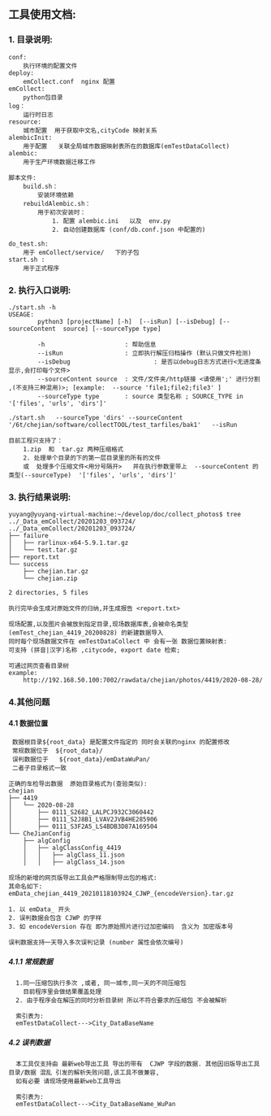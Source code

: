
## 工具使用文档:

### 1. 目录说明:

    conf:
        执行环境的配置文件
    deploy:
        emCollect.conf  nginx 配置
    emCollect:
        python包目录
    log：
        运行时日志
    resource:
        城市配置  用于获取中文名,cityCode 映射关系
    alembicInit:
        用于配置   关联全局城市数据映射表所在的数据库(emTestDataCollect)
    alembic:
        用于生产环境数据迁移工作

    脚本文件:
        build.sh：
            安装环境依赖
        rebuildAlembic.sh：
            用于初次安装时：
                1. 配置 alembic.ini   以及  env.py
                2. 自动创建数据库 (conf/db.conf.json 中配置的)

    do_test.sh:
        用于 emCollect/service/   下的子包
    start.sh :
        用于正式程序


### 2. 执行入口说明:

``` shell script
./start.sh -h
USEAGE:
        python3 [projectName] [-h]  [--isRun] [--isDebug] [--sourceContent  source] [--sourceType type]

        -h                      : 帮助信息
        --isRun                 : 立即执行解压归档操作 (默认只做文件检测)
        --isDebug                       : 是否以debug日志方式进行<无进度条显示,会打印每个文件>
        --sourceContent source  : 文件/文件夹/http链接 <请使用';' 进行分割 ,(不支持三种混用)>; [example:  --source 'file1;file2;file3' ]
        --sourceType type       : source 类型名称 ; SOURCE_TYPE in '['files', 'urls', 'dirs']'

./start.sh   --sourceType 'dirs' --sourceContent '/6t/chejian/software/collectTOOL/test_tarfiles/bak1'   --isRun

```

    目前工程只支持了：
        1.zip  和  tar.gz 两种压缩格式
        2. 处理单个目录的下的第一层目录里的所有的文件
        或  处理多个压缩文件<用分号隔开>   并在执行参数里带上  --sourceContent 的类型(--sourceType)  '['files', 'urls', 'dirs']'


### 3. 执行结果说明:

    yuyang@yuyang-virtual-machine:~/develop/doc/collect_photos$ tree  ../_Data_emCollect/20201203_093724/
    ../_Data_emCollect/20201203_093724/
    ├── failure
    │   ├── rarlinux-x64-5.9.1.tar.gz
    │   └── test.tar.gz
    ├── report.txt
    └── success
        ├── chejian.tar.gz
        └── chejian.zip

    2 directories, 5 files
    
    执行完毕会生成对原始文件的归纳,并生成报告 <report.txt>
    
    现场配置,以及图片会被放到指定目录,现场数据库表,会被命名类型(emTest_chejian_4419_20200828) 的新建数据导入
    同时每个现场数据文件在 emTestDataCollect 中 会有一张 数据位置映射表:
    可支持 (拼音|汉字)名称 ,citycode, export date 检索;
    
    可通过网页查看目录树
    example:
        http://192.168.50.100:7002/rawdata/chejian/photos/4419/2020-08-28/


### 4.其他问题
#### 4.1 数据位置
     数据根目录${root_data} 是配置文件指定的 同时会关联的nginx 的配置修改
     常规数据位于  ${root_data}/  
     误判数据位于   ${root_data}/emDataWuPan/
     二者子目录格式一致

    正确的车检导出数据  原始目录格式为(查验类似):
    chejian
    ├── 4419
    │   └── 2020-08-28
    │       ├── 0111_S2682_LALPCJ932C3060442
    │       ├── 0111_S2J8B1_LVAV2JVB4HE285906
    │       ├── 0111_S3F2A5_LS4BDB3D87A169504
    └── CheJianConfig
        ├── algConfig
        │   ├── algClassConfig_4419
        │   │   ├── algClass_11.json
        │   │   ├── algClass_14.json
    
    现场的新增的网页版导出工具会严格限制导出包的格式:
    其命名如下:
    emData_chejian_4419_20210118103924_CJWP_{encodeVersion}.tar.gz
    
    1. 以 emData_ 开头
    2. 误判数据会包含 CJWP 的字样
    3. 如 encodeVersion 存在 即为原始照片进行过加密编码  含义为 加密版本号
    
    误判数据支持一天导入多次误判记录 (number 属性会依次编号)
        
##### 4.1.1 常规数据
      1.同一压缩包执行多次 ,或者, 同一城市,同一天的不同压缩包
        目前程序里会做结果覆盖处理
      2. 由于程序会在解压的同时分析目录树 所以不符合要求的压缩包 不会被解析
      
      索引表为:
      emTestDataCollect--->City_DataBaseName
    
##### 4.2 误判数据
      本工具仅支持由 最新web导出工具 导出的带有  CJWP 字段的数据. 其他因旧版导出工具 目录/数据 混乱 引发的解析失败问题,该工具不做兼容,
      如有必要 请现场使用最新web工具导出
      
      索引表为:
      emTestDataCollect--->City_DataBaseName_WuPan
      
 